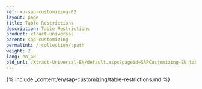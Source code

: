 ```yaml
---
ref: xu-sap-customizing-02
layout: page
title: Table Restrictions
description: Table Restrictions
product: xtract-universal
parent: sap-customizing
permalink: /:collection/:path
weight: 2
lang: en_GB
old_url: /Xtract-Universal-EN/default.aspx?pageid=SAPCustomizing-EN:table-restrictions
---
```


{% include _content/en/sap-customizing/table-restrictions.md  %}